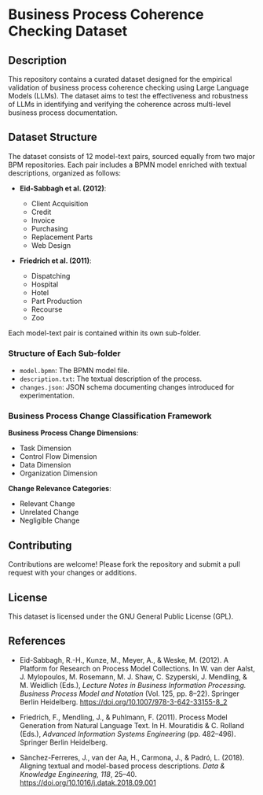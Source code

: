 # Business Process Coherence Checking Dataset

## Description

This repository contains a curated dataset designed for the empirical validation of business process coherence checking using Large Language Models (LLMs). The dataset aims to test the effectiveness and robustness of LLMs in identifying and verifying the coherence across multi-level business process documentation.

## Dataset Structure

The dataset consists of 12 model-text pairs, sourced equally from two major BPM repositories. Each pair includes a BPMN model enriched with textual descriptions, organized as follows:

- **Eid-Sabbagh et al. (2012)**:
  - Client Acquisition
  - Credit
  - Invoice
  - Purchasing
  - Replacement Parts
  - Web Design

- **Friedrich et al. (2011)**:
  - Dispatching
  - Hospital
  - Hotel
  - Part Production
  - Recourse
  - Zoo

Each model-text pair is contained within its own sub-folder.

### Structure of Each Sub-folder

- `model.bpmn`: The BPMN model file.
- `description.txt`: The textual description of the process.
- `changes.json`: JSON schema documenting changes introduced for experimentation.

### Business Process Change Classification Framework

**Business Process Change Dimensions**:
- Task Dimension
- Control Flow Dimension
- Data Dimension
- Organization Dimension

**Change Relevance Categories**:
- Relevant Change
- Unrelated Change
- Negligible Change

## Contributing

Contributions are welcome! Please fork the repository and submit a pull request with your changes or additions.

## License

This dataset is licensed under the GNU General Public License (GPL).

## References

- Eid-Sabbagh, R.-H., Kunze, M., Meyer, A., & Weske, M. (2012). A Platform for Research on Process Model Collections. In W. van der Aalst, J. Mylopoulos, M. Rosemann, M. J. Shaw, C. Szyperski, J. Mendling, & M. Weidlich (Eds.), *Lecture Notes in Business Information Processing. Business Process Model and Notation* (Vol. 125, pp. 8–22). Springer Berlin Heidelberg. https://doi.org/10.1007/978-3-642-33155-8_2

- Friedrich, F., Mendling, J., & Puhlmann, F. (2011). Process Model Generation from Natural Language Text. In H. Mouratidis & C. Rolland (Eds.), *Advanced Information Systems Engineering* (pp. 482–496). Springer Berlin Heidelberg.

- Sànchez-Ferreres, J., van der Aa, H., Carmona, J., & Padró, L. (2018). Aligning textual and model-based process descriptions. *Data & Knowledge Engineering, 118*, 25–40. https://doi.org/10.1016/j.datak.2018.09.001
